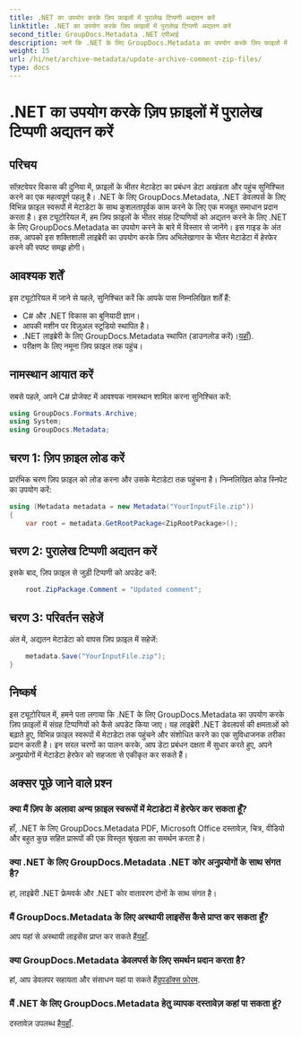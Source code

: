```yaml
---
title: .NET का उपयोग करके ज़िप फ़ाइलों में पुरालेख टिप्पणी अद्यतन करें
linktitle: .NET का उपयोग करके ज़िप फ़ाइलों में पुरालेख टिप्पणी अद्यतन करें
second_title: GroupDocs.Metadata .NET एपीआई
description: जानें कि .NET के लिए GroupDocs.Metadata का उपयोग करके ज़िप फ़ाइलों में संग्रहित टिप्पणियों को कैसे अपडेट किया जाए। C# अनुप्रयोगों में मेटाडेटा प्रबंधन को सहजता से बढ़ाएं।
weight: 15
url: /hi/net/archive-metadata/update-archive-comment-zip-files/
type: docs
---
```

# .NET का उपयोग करके ज़िप फ़ाइलों में पुरालेख टिप्पणी अद्यतन करें

## परिचय
सॉफ़्टवेयर विकास की दुनिया में, फ़ाइलों के भीतर मेटाडेटा का प्रबंधन डेटा अखंडता और पहुंच सुनिश्चित करने का एक महत्वपूर्ण पहलू है। .NET के लिए GroupDocs.Metadata, .NET डेवलपर्स के लिए विभिन्न फ़ाइल स्वरूपों में मेटाडेटा के साथ कुशलतापूर्वक काम करने के लिए एक मजबूत समाधान प्रदान करता है। इस ट्यूटोरियल में, हम ज़िप फ़ाइलों के भीतर संग्रह टिप्पणियों को अद्यतन करने के लिए .NET के लिए GroupDocs.Metadata का उपयोग करने के बारे में विस्तार से जानेंगे। इस गाइड के अंत तक, आपको इस शक्तिशाली लाइब्रेरी का उपयोग करके ज़िप अभिलेखागार के भीतर मेटाडेटा में हेरफेर करने की स्पष्ट समझ होगी।
## आवश्यक शर्तें
इस ट्यूटोरियल में जाने से पहले, सुनिश्चित करें कि आपके पास निम्नलिखित शर्तें हैं:
- C# और .NET विकास का बुनियादी ज्ञान।
- आपकी मशीन पर विज़ुअल स्टूडियो स्थापित है।
-  .NET लाइब्रेरी के लिए GroupDocs.Metadata स्थापित (डाउनलोड करें)।[यहाँ](https://releases.groupdocs.com/metadata/net/)).
- परीक्षण के लिए नमूना ज़िप फ़ाइल तक पहुंच।

## नामस्थान आयात करें
सबसे पहले, अपने C# प्रोजेक्ट में आवश्यक नामस्थान शामिल करना सुनिश्चित करें:
```csharp
using GroupDocs.Formats.Archive;
using System;
using GroupDocs.Metadata;
```
## चरण 1: ज़िप फ़ाइल लोड करें
प्रारंभिक चरण ज़िप फ़ाइल को लोड करना और उसके मेटाडेटा तक पहुंचना है। निम्नलिखित कोड स्निपेट का उपयोग करें:
```csharp
using (Metadata metadata = new Metadata("YourInputFile.zip"))
{
    var root = metadata.GetRootPackage<ZipRootPackage>();
```
## चरण 2: पुरालेख टिप्पणी अद्यतन करें
इसके बाद, ज़िप फ़ाइल से जुड़ी टिप्पणी को अपडेट करें:
```csharp
    root.ZipPackage.Comment = "Updated comment";
```
## चरण 3: परिवर्तन सहेजें
अंत में, अद्यतन मेटाडेटा को वापस ज़िप फ़ाइल में सहेजें:
```csharp
    metadata.Save("YourInputFile.zip");
}
```

## निष्कर्ष
इस ट्यूटोरियल में, हमने पता लगाया कि .NET के लिए GroupDocs.Metadata का उपयोग करके ज़िप फ़ाइलों में संग्रह टिप्पणियों को कैसे अपडेट किया जाए। यह लाइब्रेरी .NET डेवलपर्स की क्षमताओं को बढ़ाते हुए, विभिन्न फ़ाइल स्वरूपों में मेटाडेटा तक पहुंचने और संशोधित करने का एक सुविधाजनक तरीका प्रदान करती है। इन सरल चरणों का पालन करके, आप डेटा प्रबंधन दक्षता में सुधार करते हुए, अपने अनुप्रयोगों में मेटाडेटा हेरफेर को सहजता से एकीकृत कर सकते हैं।

## अक्सर पूछे जाने वाले प्रश्न
### क्या मैं ज़िप के अलावा अन्य फ़ाइल स्वरूपों में मेटाडेटा में हेरफेर कर सकता हूँ?
हाँ, .NET के लिए GroupDocs.Metadata PDF, Microsoft Office दस्तावेज़, चित्र, वीडियो और बहुत कुछ सहित प्रारूपों की एक विस्तृत श्रृंखला का समर्थन करता है।
### क्या .NET के लिए GroupDocs.Metadata .NET कोर अनुप्रयोगों के साथ संगत है?
हां, लाइब्रेरी .NET फ्रेमवर्क और .NET कोर वातावरण दोनों के साथ संगत है।
### मैं GroupDocs.Metadata के लिए अस्थायी लाइसेंस कैसे प्राप्त कर सकता हूँ?
 आप यहां से अस्थायी लाइसेंस प्राप्त कर सकते हैं[यहाँ](https://purchase.groupdocs.com/temporary-license/).
### क्या GroupDocs.Metadata डेवलपर्स के लिए समर्थन प्रदान करता है?
 हां, आप डेवलपर सहायता और संसाधन यहां पा सकते हैं[ग्रुपडॉक्स फ़ोरम](https://forum.groupdocs.com/c/metadata/14).
### मैं .NET के लिए GroupDocs.Metadata हेतु व्यापक दस्तावेज़ कहां पा सकता हूं?
 दस्तावेज़ उपलब्ध है[यहाँ](https://tutorials.groupdocs.com/metadata/net/).